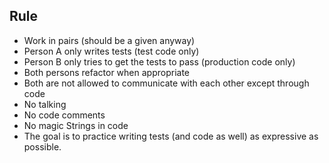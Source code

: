 ## Rule
- Work in pairs (should be a given anyway)
- Person A only writes tests (test code only)
- Person B only tries to get the tests to pass (production code only)
- Both persons refactor when appropriate
- Both are not allowed to communicate with each other except through code
- No talking
- No code comments
- No magic Strings in code
- The goal is to practice writing tests (and code as well) as expressive as possible.
